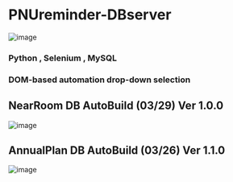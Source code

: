 # PNUreminder-DBserver
![image](https://user-images.githubusercontent.com/81455273/228305162-2385b08f-b34f-434c-b0f8-ad2dad1854ed.png)

### Python , Selenium , MySQL

### DOM-based automation drop-down selection


## NearRoom DB AutoBuild (03/29) Ver 1.0.0

![image](https://user-images.githubusercontent.com/81455273/228279616-f617ab33-0ad2-45e2-8afd-8ac77a0981cb.png)

## AnnualPlan DB AutoBuild (03/26) Ver 1.1.0

![image](https://user-images.githubusercontent.com/81455273/228280016-498f8983-9bb4-46cb-89f2-eb622642d8d1.png)
